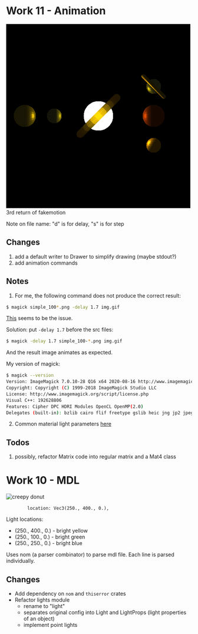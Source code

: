 # Work 11 - Animation

![3rd return of fakemotion](./products/w11-3rd-return-of-fakemotion-d3.8s2.gif)
3rd return of fakemotion

Note on file name: "d" is for delay, "s" is for step

## Changes

1. add a default writer to Drawer to simplify drawing (maybe stdout?)
2. add animation commands

## Notes

1. For me, the following command does not produce the correct result:
```bash
$ magick simple_100*.png -delay 1.7 img.gif
```
[This](https://bugzilla.redhat.com/show_bug.cgi?id=194554#c3) seems to be the issue.

Solution: put `-delay 1.7` before the src files:

```bash
$ magick -delay 1.7 simple_100-*.png img.gif
```

And the result image animates as expected.

My version of magick:
```bash
$ magick --version
Version: ImageMagick 7.0.10-28 Q16 x64 2020-08-16 http://www.imagemagick.org
Copyright: Copyright (C) 1999-2018 ImageMagick Studio LLC
License: http://www.imagemagick.org/script/license.php
Visual C++: 192628806
Features: Cipher DPC HDRI Modules OpenCL OpenMP(2.0)
Delegates (built-in): bzlib cairo flif freetype gslib heic jng jp2 jpeg lcms lqr lzma openexr pangocairo png ps raw rsvg tiff webp xml zlib
```
2. Common material light parameters [here](http://www.barradeau.com/nicoptere/dump/materials.html)


## Todos

1. possibly, refactor Matrix code into regular matrix and a Mat4 class

# Work 10 - MDL

![creepy donut](./products/w10-creepy-donut.gif)

            location: Vec3(250., 400., 0.),
Light locations: 

- (250., 400., 0.) - bright yellow
- (250., 100., 0.) - bright green
- (250., 250., 0.) - bright blue

Uses nom (a parser combinator) to parse mdl file. Each line is parsed individually.


## Changes

- Add dependency on `nom` and `thiserror` crates
- Refactor lights module
    - rename to "light"
    - separates original config into Light and LightProps (light properties of an object)
    - implement point lights
